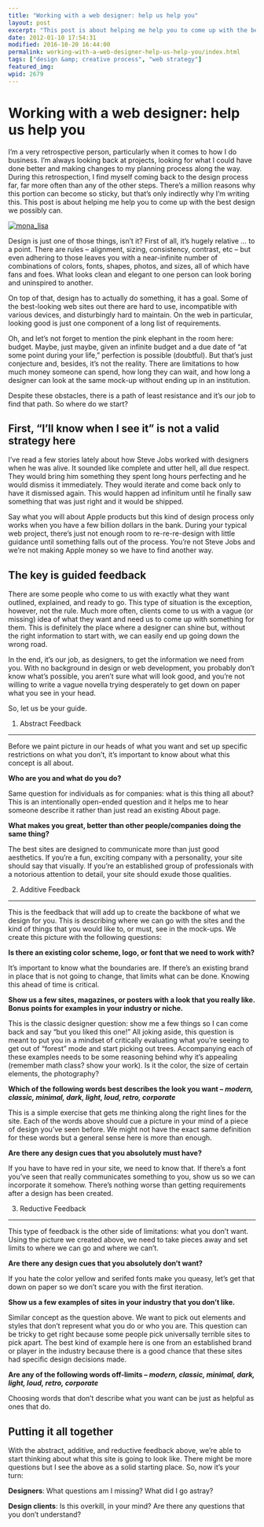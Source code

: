 ```yaml
---
title: "Working with a web designer: help us help you"
layout: post
excerpt: "This post is about helping me help you to come up with the best design we possibly can."
date: 2012-01-10 17:54:31
modified: 2016-10-20 16:44:00
permalink: working-with-a-web-designer-help-us-help-you/index.html
tags: ["design &amp; creative process", "web strategy"]
featured_img: 
wpid: 2679
---
```


# Working with a web designer: help us help you

I’m a very retrospective person, particularly when it comes to how I do business. I’m always looking back at projects, looking for what I could have done better and making changes to my planning process along the way. During this retrospection, I find myself coming back to the design process far, far more often than any of the other steps. There’s a million reasons why this portion can become so sticky, but that’s only indirectly why I’m writing this. This post is about helping me help you to come up with the best design we possibly can.

[![](/_images/2012/01/mona_lisa.jpg "mona_lisa")](https://www.joshcanhelp.com)

Design is just one of those things, isn’t it? First of all, it’s hugely relative … to a point. There are rules – alignment, sizing, consistency, contrast, etc – but even adhering to those leaves you with a near-infinite number of combinations of colors, fonts, shapes, photos, and sizes, all of which have fans and foes. What looks clean and elegant to one person can look boring and uninspired to another.

On top of that, design has to actually do something, it has a goal. Some of the best-looking web sites out there are hard to use, incompatible with various devices, and disturbingly hard to maintain. On the web in particular, looking good is just one component of a long list of requirements.

Oh, and let’s not forget to mention the pink elephant in the room here: budget. Maybe, just maybe, given an infinite budget and a due date of “at some point during your life,” perfection is possible (doubtful). But that’s just conjecture and, besides, it’s not the reality. There are limitations to how much money someone can spend, how long they can wait, and how long a designer can look at the same mock-up without ending up in an institution.

Despite these obstacles, there is a path of least resistance and it’s our job to find that path. So where do we start?

First, “I’ll know when I see it” is not a valid strategy here
-------------------------------------------------------------

I’ve read a few stories lately about how Steve Jobs worked with designers when he was alive. It sounded like complete and utter hell, all due respect. They would bring him something they spent long hours perfecting and he would dismiss it immediately. They would iterate and come back only to have it dismissed again. This would happen ad infinitum until he finally saw something that was just right and it would be shipped.

Say what you will about Apple products but this kind of design process only works when you have a few billion dollars in the bank. During your typical web project, there’s just not enough room to re-re-re-design with little guidance until something falls out of the process. You’re not Steve Jobs and we’re not making Apple money so we have to find another way.

The key is guided feedback
--------------------------

There are some people who come to us with exactly what they want outlined, explained, and ready to go. This type of situation is the exception, however, not the rule. Much more often, clients come to us with a vague (or missing) idea of what they want and need us to come up with something for them. This is definitely the place where a designer can shine but, without the right information to start with, we can easily end up going down the wrong road.

In the end, it’s our job, as designers, to get the information we need from you. With no background in design or web development, you probably don’t know what’s possible, you aren’t sure what will look good, and you’re not willing to write a vague novella trying desperately to get down on paper what you see in your head.

So, let us be your guide.

1) Abstract Feedback
--------------------

Before we paint picture in our heads of what you want and set up specific restrictions on what you don’t, it’s important to know about what this concept is all about.

**Who are you and what do you do?**

Same question for individuals as for companies: what is this thing all about? This is an intentionally open-ended question and it helps me to hear someone describe it rather than just read an existing About page.

**What makes you great, better than other people/companies doing the same thing?**

The best sites are designed to communicate more than just good aesthetics. If you’re a fun, exciting company with a personality, your site should say that visually. If you’re an established group of professionals with a notorious attention to detail, your site should exude those qualities.

2) Additive Feedback
--------------------

This is the feedback that will add up to create the backbone of what we design for you. This is describing where we can go with the sites and the kind of things that you would like to, or must, see in the mock-ups. We create this picture with the following questions:

**Is there an existing color scheme, logo, or font that we need to work with?**

It’s important to know what the boundaries are. If there’s an existing brand in place that is not going to change, that limits what can be done. Knowing this ahead of time is critical.

**Show us a few sites, magazines, or posters with a look that you really like. Bonus points for examples in your industry or niche.**

This is the classic designer question: show me a few things so I can come back and say “but you liked this one!” All joking aside, this question is meant to put you in a mindset of critically evaluating what you’re seeing to get out of “forest” mode and start picking out trees. Accompanying each of these examples needs to be some reasoning behind why it’s appealing (remember math class? show your work). Is it the color, the size of certain elements, the photography?

**Which of the following words best describes the look you want – *modern, classic, minimal, dark, light, loud, retro, corporate***

This is a simple exercise that gets me thinking along the right lines for the site. Each of the words above should cue a picture in your mind of a piece of design you’ve seen before. We might not have the exact same definition for these words but a general sense here is more than enough.

**Are there any design cues that you absolutely must have?**

If you have to have red in your site, we need to know that. If there’s a font you’ve seen that really communicates something to you, show us so we can incorporate it somehow. There’s nothing worse than getting requirements after a design has been created.

3) Reductive Feedback
---------------------

This type of feedback is the other side of limitations: what you don’t want. Using the picture we created above, we need to take pieces away and set limits to where we can go and where we can’t.

**Are there any design cues that you absolutely don’t want?**

If you hate the color yellow and serifed fonts make you queasy, let’s get that down on paper so we don’t scare you with the first iteration.

**Show us a few examples of sites in your industry that you don’t like.**

Similar concept as the question above. We want to pick out elements and styles that don’t represent what you do or who you are. This question can be tricky to get right because some people pick universally terrible sites to pick apart. The best kind of example here is one from an established brand or player in the industry because there is a good chance that these sites had specific design decisions made.

**Are any of the following words off-limits – *modern, classic, minimal, dark, light, loud, retro, corporate***

Choosing words that don’t describe what you want can be just as helpful as ones that do.

Putting it all together
-----------------------

With the abstract, additive, and reductive feedback above, we’re able to start thinking about what this site is going to look like. There might be more questions but I see the above as a solid starting place. So, now it’s your turn:

**Designers**: What questions am I missing? What did I go astray?

**Design clients**: Is this overkill, in your mind? Are there any questions that you don’t understand?